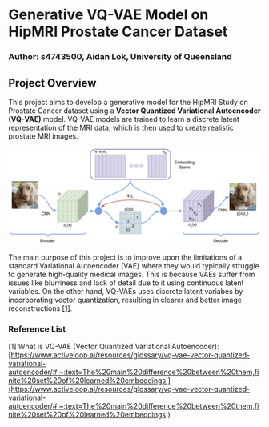# Generative VQ-VAE Model on HipMRI Prostate Cancer Dataset
### Author: s4743500, Aidan Lok, University of Queensland

## Project Overview 
This project aims to develop a generative model for the HipMRI Study on Prostate Cancer dataset using a **Vector Quantized Variational Autoencoder (VQ-VAE)** model. VQ-VAE models are trained to learn a discrete latent representation of the MRI data, which is then used to create realistic prostate MRI images. 

![VQ-VAE Model Architecture](resources/VQ-VAEArchitecture.png)

The main purpose of this project is to improve upon the limitations of a standard Variational Autoencoder (VAE) where they would typically struggle to generate high-quality medical images. This is because VAEs suffer from issues like blurriness and lack of detail due to it using continuous latent variables. On the other hand, VQ-VAEs uses discrete latent variabes by incorporating vector quantization, resulting in clearer and better image reconstructions [[1]](#1).


### Reference List  
<a name="1">[1]</a> What is VQ-VAE (Vector Quantized Variational Autoencoder): [https://www.activeloop.ai/resources/glossary/vq-vae-vector-quantized-variational-autoencoder/#:~:text=The%20main%20difference%20between%20them,finite%20set%20of%20learned%20embeddings.](https://www.activeloop.ai/resources/glossary/vq-vae-vector-quantized-variational-autoencoder/#:~:text=The%20main%20difference%20between%20them,finite%20set%20of%20learned%20embeddings.)
